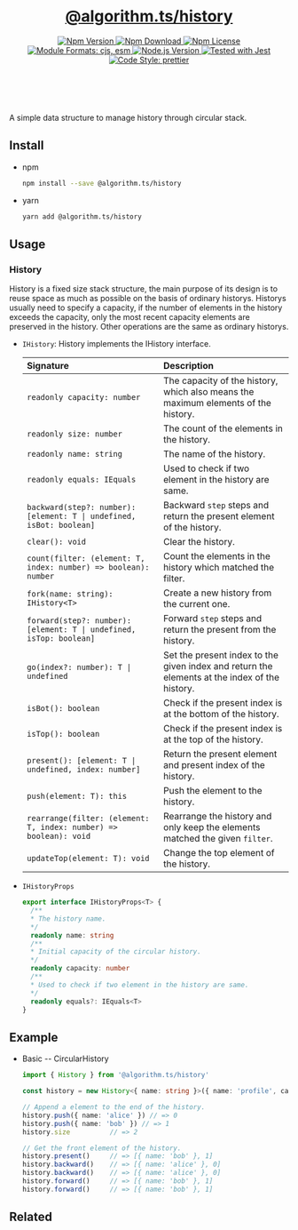 <header>
  <h1 align="center">
    <a href="https://github.com/guanghechen/algorithm.ts/tree/@algorithm.ts/history@1.0.2/packages/history#readme">@algorithm.ts/history</a>
  </h1>
  <div align="center">
    <a href="https://www.npmjs.com/package/@algorithm.ts/history">
      <img
        alt="Npm Version"
        src="https://img.shields.io/npm/v/@algorithm.ts/history.svg"
      />
    </a>
    <a href="https://www.npmjs.com/package/@algorithm.ts/history">
      <img
        alt="Npm Download"
        src="https://img.shields.io/npm/dm/@algorithm.ts/history.svg"
      />
    </a>
    <a href="https://www.npmjs.com/package/@algorithm.ts/history">
      <img
        alt="Npm License"
        src="https://img.shields.io/npm/l/@algorithm.ts/history.svg"
      />
    </a>
    <a href="#install">
      <img
        alt="Module Formats: cjs, esm"
        src="https://img.shields.io/badge/module_formats-cjs%2C%20esm-green.svg"
      />
    </a>
    <a href="https://github.com/nodejs/node">
      <img
        alt="Node.js Version"
        src="https://img.shields.io/node/v/@algorithm.ts/history"
      />
    </a>
    <a href="https://github.com/facebook/jest">
      <img
        alt="Tested with Jest"
        src="https://img.shields.io/badge/tested_with-jest-9c465e.svg"
      />
    </a>
    <a href="https://github.com/prettier/prettier">
      <img
        alt="Code Style: prettier"
        src="https://img.shields.io/badge/code_style-prettier-ff69b4.svg?style=flat-square"
      />
    </a>
  </div>
</header>
<br/>

A simple data structure to manage history through circular stack.

## Install

- npm

  ```bash
  npm install --save @algorithm.ts/history
  ```

- yarn

  ```bash
  yarn add @algorithm.ts/history
  ```

## Usage

### History

History is a fixed size stack structure, the main purpose of its design is to reuse space as much as
possible on the basis of ordinary historys. Historys usually need to specify a capacity, if the
number of elements in the history exceeds the capacity, only the most recent capacity elements are
preserved in the history. Other operations are the same as ordinary historys.

- `IHistory`: History implements the IHistory interface.

  | Signature                                                            | Description                                                                                   |
  | :------------------------------------------------------------------- | :-------------------------------------------------------------------------------------------- |
  | `readonly capacity: number`                                          | The capacity of the history, which also means the maximum elements of the history.            |
  | `readonly size: number`                                              | The count of the elements in the history.                                                     |
  | `readonly name: string`                                              | The name of the history.                                                                      |
  | `readonly equals: IEquals`                                           | Used to check if two element in the history are same.                                         |
  | `backward(step?: number): [element: T \| undefined, isBot: boolean]` | Backward `step` steps and return the present element of the history.                          |
  | `clear(): void`                                                      | Clear the history.                                                                            |
  | `count(filter: (element: T, index: number) => boolean): number`      | Count the elements in the history which matched the filter.                                   |
  | `fork(name: string): IHistory<T>`                                    | Create a new history from the current one.                                                    |
  | `forward(step?: number): [element: T \| undefined, isTop: boolean]`  | Forward `step` steps and return the present from the history.                                 |
  | `go(index?: number): T \| undefined`                                 | Set the present index to the given index and return the elements at the index of the history. |
  | `isBot(): boolean`                                                   | Check if the present index is at the bottom of the history.                                   |
  | `isTop(): boolean`                                                   | Check if the present index is at the top of the history.                                      |
  | `present(): [element: T \| undefined, index: number]`                | Return the present element and present index of the history.                                  |
  | `push(element: T): this`                                             | Push the element to the history.                                                              |
  | `rearrange(filter: (element: T, index: number) => boolean): void`    | Rearrange the history and only keep the elements matched the given `filter`.                  |
  | `updateTop(element: T): void`                                        | Change the top element of the history.                                                        |

- `IHistoryProps`

  ```typescript
  export interface IHistoryProps<T> {
    /**
    * The history name.
    */
    readonly name: string
    /**
    * Initial capacity of the circular history.
    */
    readonly capacity: number
    /**
    * Used to check if two element in the history are same.
    */
    readonly equals?: IEquals<T>
  }
  ```

## Example

- Basic -- CircularHistory

  ```typescript
  import { History } from '@algorithm.ts/history'

  const history = new History<{ name: string }>({ name: 'profile', capacity: 100 })

  // Append a element to the end of the history.
  history.push({ name: 'alice' }) // => 0
  history.push({ name: 'bob' }) // => 1
  history.size          // => 2

  // Get the front element of the history.
  history.present()     // => [{ name: 'bob' }, 1]
  history.backward()    // => [{ name: 'alice' }, 0]
  history.backward()    // => [{ name: 'alice' }, 0]
  history.forward()     // => [{ name: 'bob' }, 1]
  history.forward()     // => [{ name: 'bob' }, 1]
  ```

## Related

[homepage]:
  https://github.com/guanghechen/algorithm.ts/tree/@algorithm.ts/history@1.0.2/packages/history#readme
